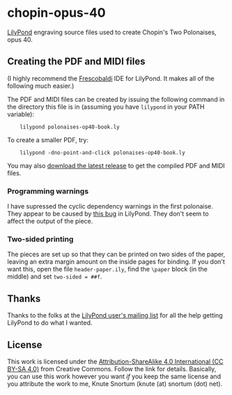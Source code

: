 # chopin-opus-40
[LilyPond](https://lilypond.org/) engraving source files used to create Chopin's Two Polonaises, opus 40.

## Creating the PDF and MIDI files
(I highly recommend the [Frescobaldi](https://www.frescobaldi.org/) IDE for LilyPond.  It makes all of the following much easier.)

The PDF and MIDI files can be created by issuing the following command in the directory this file is in (assuming you have `lilypond` in your PATH variable):

        lilypond polonaises-op40-book.ly

To create a smaller PDF, try:

        lilypond -dno-point-and-click polonaises-op40-book.ly

You may also [download the latest release](https://github.com/ksnortum/chopin-opus-40/releases/latest) to get the compiled PDF and MIDI files.

### Programming warnings
I have supressed the cyclic dependency warnings in the first polonaise.  They appear to be caused by [this bug](https://gitlab.com/lilypond/lilypond/-/issues/6171) in LilyPond.  They don't seem to affect the output of the piece.

### Two-sided printing
The pieces are set up so that they can be printed on two sides of the paper, leaving an extra margin amount on the inside pages for binding.  If you don't want this, open the file `header-paper.ily`,
find the `\paper` block (in the middle) and set `two-sided = ##f`.

## Thanks
Thanks to the folks at the [LilyPond user's mailing list](mailto://lilypond-user@gnu.org) for all the help getting LilyPond to do what I wanted.

## License
This work is licensed under the [Attribution-ShareAlike 4.0 International (CC BY-SA 4.0)](https://creativecommons.org/licenses/by-sa/4.0/) from Creative Commons.  Follow the link for details.  Basically, you can use this work however you want *if* you keep the same license and you attribute the work to me, Knute Snortum (knute (at) snortum (dot) net).

